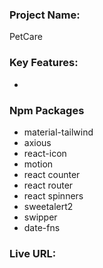 ### Project Name:
PetCare

### Key Features:
 - 


### Npm Packages
 - material-tailwind
 - axious
 - react-icon
 - motion
 - react counter
 - react router
 - react spinners
 - sweetalert2
 - swipper
 - date-fns

### Live URL:

